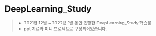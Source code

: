 DeepLearning_Study
==============================
> - 2021년 12월 ~ 2022년 1월 동안 진행한 DeepLearning_Study 학습물
> - ppt 자료와 미니 프로젝트로 구성되어있습니다.
